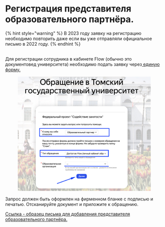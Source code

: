 # Регистрация представителя образовательного партнёра.



{% hint style="warning" %}
В 2023 году заявку на регистрацию необходимо  повторить даже если вы уже отправляли официальное письмо в 2022 году.
{% endhint %}

\
Для регистрации сотрудника в кабинете Flow (обычно это документовед университета) необходимо подать заявку через[ единую форму.](https://forms.yandex.ru/cloud/60f044ccad8e79a13357810a/?answer\_choices\_9290506=13646025&14243936=21894357)&#x20;

<figure><img src="../.gitbook/assets/image (3) (4).png" alt=""><figcaption></figcaption></figure>

Запрос должен быть оформлен на фирменном бланке с подписью и печатью. Отсканируйте документ и приложите к обращению.&#x20;

[Ссылка - образец письма для добавления представителя образовательного партнёра.  ](https://docs.google.com/document/d/1a6DRqf4omuFKLE9q3QHQRW6Ltw2q57g1/edit?usp=sharing\&ouid=114670627208098431049\&rtpof=true\&sd=true)

